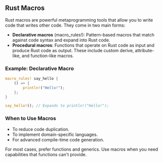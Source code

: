 ## Rust Macros

Rust macros are powerful metaprogramming tools that allow you to write code that writes other code. They come in two main forms:

- **Declarative macros** (macro_rules!): Pattern-based macros that match against code syntax and expand into Rust code.
- **Procedural macros**: Functions that operate on Rust code as input and produce Rust code as output. These include custom derive, attribute-like, and function-like macros.

### Example: Declarative Macro

```rust
macro_rules! say_hello {
    () => {
        println!("Hello!");
    };
}

say_hello!(); // Expands to println!("Hello!");
```

### When to Use Macros

- To reduce code duplication.
- To implement domain-specific languages.
- For advanced compile-time code generation.

For most cases, prefer functions and generics. Use macros when you need capabilities that functions can't provide.